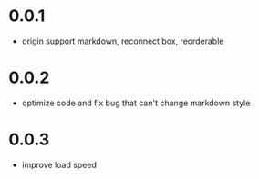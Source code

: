 # 0.0.1
- origin support markdown, reconnect box, reorderable

# 0.0.2
- optimize code and fix bug that can't change markdown style

# 0.0.3
- improve load speed